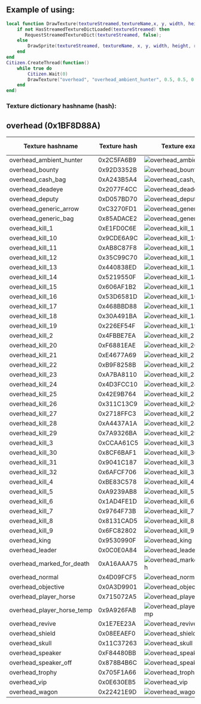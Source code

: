 ## Example of using:

```lua
local function DrawTexture(textureStreamed,textureName,x, y, width, height,rotation,r, g, b, a, p11)
    if not HasStreamedTextureDictLoaded(textureStreamed) then
       RequestStreamedTextureDict(textureStreamed, false);
    else
        DrawSprite(textureStreamed, textureName, x, y, width, height, rotation, r, g, b, a, p11);
    end
end
Citizen.CreateThread(function()
    while true do
    	Citizen.Wait(0)
		DrawTexture("overhead", "overhead_ambient_hunter", 0.5, 0.5, 0.251, 0.251, 0.0, 0, 0, 0, 240, false);
	end
end)
```

<h3>Texture dictionary hashname (hash):</h3>

<h2>overhead (0x1BF8D88A)</h2>

| Texture hashname           | Texture hash | Texture example                                                                                                    | Download Image                                                                                                                                                                          |
| -------------------------- | ------------ | ------------------------------------------------------------------------------------------------------------------ | --------------------------------------------------------------------------------------------------------------------------------------------------------------------------------------- |
| overhead_ambient_hunter    | 0x2C5FA6B9   | ![overhead_ambient_hunter](http://femga.com/images/samples/ui_textures/overhead/overhead_ambient_hunter.png)       | <a href='https://raw.githubusercontent.com/abdulkadiraktas/rdr3_discoveries/master/useful_info_from_rpfs/textures/overhead/images/overhead/overhead_ambient_hunter.png'>Download</a>    |
| overhead_bounty            | 0x92D3352B   | ![overhead_bounty](http://femga.com/images/samples/ui_textures/overhead/overhead_bounty.png)                       | <a href='https://raw.githubusercontent.com/abdulkadiraktas/rdr3_discoveries/master/useful_info_from_rpfs/textures/overhead/images/overhead/overhead_bounty.png'>Download</a>            |
| overhead_cash_bag          | 0xA243B5A4   | ![overhead_cash_bag](http://femga.com/images/samples/ui_textures/overhead/overhead_cash_bag.png)                   | <a href='https://raw.githubusercontent.com/abdulkadiraktas/rdr3_discoveries/master/useful_info_from_rpfs/textures/overhead/images/overhead/overhead_cash_bag.png'>Download</a>          |
| overhead_deadeye           | 0x2077F4CC   | ![overhead_deadeye](http://femga.com/images/samples/ui_textures/overhead/overhead_deadeye.png)                     | <a href='https://raw.githubusercontent.com/abdulkadiraktas/rdr3_discoveries/master/useful_info_from_rpfs/textures/overhead/images/overhead/overhead_deadeye.png'>Download</a>           |
| overhead_deputy            | 0xD057BD70   | ![overhead_deputy](http://femga.com/images/samples/ui_textures/overhead/overhead_deputy.png)                       | <a href='https://raw.githubusercontent.com/abdulkadiraktas/rdr3_discoveries/master/useful_info_from_rpfs/textures/overhead/images/overhead/overhead_deputy.png'>Download</a>            |
| overhead_generic_arrow     | 0xC3270FD1   | ![overhead_generic_arrow](http://femga.com/images/samples/ui_textures/overhead/overhead_generic_arrow.png)         | <a href='https://raw.githubusercontent.com/abdulkadiraktas/rdr3_discoveries/master/useful_info_from_rpfs/textures/overhead/images/overhead/overhead_generic_arrow.png'>Download</a>     |
| overhead_generic_bag       | 0x85ADACE2   | ![overhead_generic_bag](http://femga.com/images/samples/ui_textures/overhead/overhead_generic_bag.png)             | <a href='https://raw.githubusercontent.com/abdulkadiraktas/rdr3_discoveries/master/useful_info_from_rpfs/textures/overhead/images/overhead/overhead_generic_bag.png'>Download</a>       |
| overhead_kill_1            | 0xE1FD0C6E   | ![overhead_kill_1](http://femga.com/images/samples/ui_textures/overhead/overhead_kill_1.png)                       | <a href='https://raw.githubusercontent.com/abdulkadiraktas/rdr3_discoveries/master/useful_info_from_rpfs/textures/overhead/images/overhead/overhead_kill_1.png'>Download</a>            |
| overhead_kill_10           | 0x9CDE6A9C   | ![overhead_kill_10](http://femga.com/images/samples/ui_textures/overhead/overhead_kill_10.png)                     | <a href='https://raw.githubusercontent.com/abdulkadiraktas/rdr3_discoveries/master/useful_info_from_rpfs/textures/overhead/images/overhead/overhead_kill_10.png'>Download</a>           |
| overhead_kill_11           | 0xAB8C87F8   | ![overhead_kill_11](http://femga.com/images/samples/ui_textures/overhead/overhead_kill_11.png)                     | <a href='https://raw.githubusercontent.com/abdulkadiraktas/rdr3_discoveries/master/useful_info_from_rpfs/textures/overhead/images/overhead/overhead_kill_11.png'>Download</a>           |
| overhead_kill_12           | 0x35C99C70   | ![overhead_kill_12](http://femga.com/images/samples/ui_textures/overhead/overhead_kill_12.png)                     | <a href='https://raw.githubusercontent.com/abdulkadiraktas/rdr3_discoveries/master/useful_info_from_rpfs/textures/overhead/images/overhead/overhead_kill_12.png'>Download</a>           |
| overhead_kill_13           | 0x440838ED   | ![overhead_kill_13](http://femga.com/images/samples/ui_textures/overhead/overhead_kill_13.png)                     | <a href='https://raw.githubusercontent.com/abdulkadiraktas/rdr3_discoveries/master/useful_info_from_rpfs/textures/overhead/images/overhead/overhead_kill_13.png'>Download</a>           |
| overhead_kill_14           | 0x5219550F   | ![overhead_kill_14](http://femga.com/images/samples/ui_textures/overhead/overhead_kill_14.png)                     | <a href='https://raw.githubusercontent.com/abdulkadiraktas/rdr3_discoveries/master/useful_info_from_rpfs/textures/overhead/images/overhead/overhead_kill_14.png'>Download</a>           |
| overhead_kill_15           | 0x606AF1B2   | ![overhead_kill_15](http://femga.com/images/samples/ui_textures/overhead/overhead_kill_15.png)                     | <a href='https://raw.githubusercontent.com/abdulkadiraktas/rdr3_discoveries/master/useful_info_from_rpfs/textures/overhead/images/overhead/overhead_kill_15.png'>Download</a>           |
| overhead_kill_16           | 0x53D6581D   | ![overhead_kill_16](http://femga.com/images/samples/ui_textures/overhead/overhead_kill_16.png)                     | <a href='https://raw.githubusercontent.com/abdulkadiraktas/rdr3_discoveries/master/useful_info_from_rpfs/textures/overhead/images/overhead/overhead_kill_16.png'>Download</a>           |
| overhead_kill_17           | 0x468BBD88   | ![overhead_kill_17](http://femga.com/images/samples/ui_textures/overhead/overhead_kill_17.png)                     | <a href='https://raw.githubusercontent.com/abdulkadiraktas/rdr3_discoveries/master/useful_info_from_rpfs/textures/overhead/images/overhead/overhead_kill_17.png'>Download</a>           |
| overhead_kill_18           | 0x30A491BA   | ![overhead_kill_18](http://femga.com/images/samples/ui_textures/overhead/overhead_kill_18.png)                     | <a href='https://raw.githubusercontent.com/abdulkadiraktas/rdr3_discoveries/master/useful_info_from_rpfs/textures/overhead/images/overhead/overhead_kill_18.png'>Download</a>           |
| overhead_kill_19           | 0x226EF54F   | ![overhead_kill_19](http://femga.com/images/samples/ui_textures/overhead/overhead_kill_19.png)                     | <a href='https://raw.githubusercontent.com/abdulkadiraktas/rdr3_discoveries/master/useful_info_from_rpfs/textures/overhead/images/overhead/overhead_kill_19.png'>Download</a>           |
| overhead_kill_2            | 0x4FBBE7EA   | ![overhead_kill_2](http://femga.com/images/samples/ui_textures/overhead/overhead_kill_2.png)                       | <a href='https://raw.githubusercontent.com/abdulkadiraktas/rdr3_discoveries/master/useful_info_from_rpfs/textures/overhead/images/overhead/overhead_kill_2.png'>Download</a>            |
| overhead_kill_20           | 0xF6881EAE   | ![overhead_kill_20](http://femga.com/images/samples/ui_textures/overhead/overhead_kill_20.png)                     | <a href='https://raw.githubusercontent.com/abdulkadiraktas/rdr3_discoveries/master/useful_info_from_rpfs/textures/overhead/images/overhead/overhead_kill_20.png'>Download</a>           |
| overhead_kill_21           | 0xE4677A69   | ![overhead_kill_21](http://femga.com/images/samples/ui_textures/overhead/overhead_kill_21.png)                     | <a href='https://raw.githubusercontent.com/abdulkadiraktas/rdr3_discoveries/master/useful_info_from_rpfs/textures/overhead/images/overhead/overhead_kill_21.png'>Download</a>           |
| overhead_kill_22           | 0xB9F8258B   | ![overhead_kill_22](http://femga.com/images/samples/ui_textures/overhead/overhead_kill_22.png)                     | <a href='https://raw.githubusercontent.com/abdulkadiraktas/rdr3_discoveries/master/useful_info_from_rpfs/textures/overhead/images/overhead/overhead_kill_22.png'>Download</a>           |
| overhead_kill_23           | 0xA7BA8110   | ![overhead_kill_23](http://femga.com/images/samples/ui_textures/overhead/overhead_kill_23.png)                     | <a href='https://raw.githubusercontent.com/abdulkadiraktas/rdr3_discoveries/master/useful_info_from_rpfs/textures/overhead/images/overhead/overhead_kill_23.png'>Download</a>           |
| overhead_kill_24           | 0x4D3FCC10   | ![overhead_kill_24](http://femga.com/images/samples/ui_textures/overhead/overhead_kill_24.png)                     | <a href='https://raw.githubusercontent.com/abdulkadiraktas/rdr3_discoveries/master/useful_info_from_rpfs/textures/overhead/images/overhead/overhead_kill_24.png'>Download</a>           |
| overhead_kill_25           | 0x42E9B764   | ![overhead_kill_25](http://femga.com/images/samples/ui_textures/overhead/overhead_kill_25.png)                     | <a href='https://raw.githubusercontent.com/abdulkadiraktas/rdr3_discoveries/master/useful_info_from_rpfs/textures/overhead/images/overhead/overhead_kill_25.png'>Download</a>           |
| overhead_kill_26           | 0x311C13C9   | ![overhead_kill_26](http://femga.com/images/samples/ui_textures/overhead/overhead_kill_26.png)                     | <a href='https://raw.githubusercontent.com/abdulkadiraktas/rdr3_discoveries/master/useful_info_from_rpfs/textures/overhead/images/overhead/overhead_kill_26.png'>Download</a>           |
| overhead_kill_27           | 0x2718FFC3   | ![overhead_kill_27](http://femga.com/images/samples/ui_textures/overhead/overhead_kill_27.png)                     | <a href='https://raw.githubusercontent.com/abdulkadiraktas/rdr3_discoveries/master/useful_info_from_rpfs/textures/overhead/images/overhead/overhead_kill_27.png'>Download</a>           |
| overhead_kill_28           | 0xA4437A1A   | ![overhead_kill_28](http://femga.com/images/samples/ui_textures/overhead/overhead_kill_28.png)                     | <a href='https://raw.githubusercontent.com/abdulkadiraktas/rdr3_discoveries/master/useful_info_from_rpfs/textures/overhead/images/overhead/overhead_kill_28.png'>Download</a>           |
| overhead_kill_29           | 0x7A9326BA   | ![overhead_kill_29](http://femga.com/images/samples/ui_textures/overhead/overhead_kill_29.png)                     | <a href='https://raw.githubusercontent.com/abdulkadiraktas/rdr3_discoveries/master/useful_info_from_rpfs/textures/overhead/images/overhead/overhead_kill_29.png'>Download</a>           |
| overhead_kill_3            | 0xCCAA61C5   | ![overhead_kill_3](http://femga.com/images/samples/ui_textures/overhead/overhead_kill_3.png)                       | <a href='https://raw.githubusercontent.com/abdulkadiraktas/rdr3_discoveries/master/useful_info_from_rpfs/textures/overhead/images/overhead/overhead_kill_3.png'>Download</a>            |
| overhead_kill_30           | 0x8CF6BAF1   | ![overhead_kill_30](http://femga.com/images/samples/ui_textures/overhead/overhead_kill_30.png)                     | <a href='https://raw.githubusercontent.com/abdulkadiraktas/rdr3_discoveries/master/useful_info_from_rpfs/textures/overhead/images/overhead/overhead_kill_30.png'>Download</a>           |
| overhead_kill_31           | 0x9041C187   | ![overhead_kill_31](http://femga.com/images/samples/ui_textures/overhead/overhead_kill_31.png)                     | <a href='https://raw.githubusercontent.com/abdulkadiraktas/rdr3_discoveries/master/useful_info_from_rpfs/textures/overhead/images/overhead/overhead_kill_31.png'>Download</a>           |
| overhead_kill_32           | 0x6AFCF706   | ![overhead_kill_32](http://femga.com/images/samples/ui_textures/overhead/overhead_kill_32.png)                     | <a href='https://raw.githubusercontent.com/abdulkadiraktas/rdr3_discoveries/master/useful_info_from_rpfs/textures/overhead/images/overhead/overhead_kill_32.png'>Download</a>           |
| overhead_kill_4            | 0xBE83C578   | ![overhead_kill_4](http://femga.com/images/samples/ui_textures/overhead/overhead_kill_4.png)                       | <a href='https://raw.githubusercontent.com/abdulkadiraktas/rdr3_discoveries/master/useful_info_from_rpfs/textures/overhead/images/overhead/overhead_kill_4.png'>Download</a>            |
| overhead_kill_5            | 0xA9239AB8   | ![overhead_kill_5](http://femga.com/images/samples/ui_textures/overhead/overhead_kill_5.png)                       | <a href='https://raw.githubusercontent.com/abdulkadiraktas/rdr3_discoveries/master/useful_info_from_rpfs/textures/overhead/images/overhead/overhead_kill_5.png'>Download</a>            |
| overhead_kill_6            | 0x1AD4FE1D   | ![overhead_kill_6](http://femga.com/images/samples/ui_textures/overhead/overhead_kill_6.png)                       | <a href='https://raw.githubusercontent.com/abdulkadiraktas/rdr3_discoveries/master/useful_info_from_rpfs/textures/overhead/images/overhead/overhead_kill_6.png'>Download</a>            |
| overhead_kill_7            | 0x9764F73B   | ![overhead_kill_7](http://femga.com/images/samples/ui_textures/overhead/overhead_kill_7.png)                       | <a href='https://raw.githubusercontent.com/abdulkadiraktas/rdr3_discoveries/master/useful_info_from_rpfs/textures/overhead/images/overhead/overhead_kill_7.png'>Download</a>            |
| overhead_kill_8            | 0x8131CAD5   | ![overhead_kill_8](http://femga.com/images/samples/ui_textures/overhead/overhead_kill_8.png)                       | <a href='https://raw.githubusercontent.com/abdulkadiraktas/rdr3_discoveries/master/useful_info_from_rpfs/textures/overhead/images/overhead/overhead_kill_8.png'>Download</a>            |
| overhead_kill_9            | 0x6FC82802   | ![overhead_kill_9](http://femga.com/images/samples/ui_textures/overhead/overhead_kill_9.png)                       | <a href='https://raw.githubusercontent.com/abdulkadiraktas/rdr3_discoveries/master/useful_info_from_rpfs/textures/overhead/images/overhead/overhead_kill_9.png'>Download</a>            |
| overhead_king              | 0x9530990F   | ![overhead_king](http://femga.com/images/samples/ui_textures/overhead/overhead_king.png)                           | <a href='https://raw.githubusercontent.com/abdulkadiraktas/rdr3_discoveries/master/useful_info_from_rpfs/textures/overhead/images/overhead/overhead_king.png'>Download</a>              |
| overhead_leader            | 0x0C0E0A84   | ![overhead_leader](http://femga.com/images/samples/ui_textures/overhead/overhead_leader.png)                       | <a href='https://raw.githubusercontent.com/abdulkadiraktas/rdr3_discoveries/master/useful_info_from_rpfs/textures/overhead/images/overhead/overhead_leader.png'>Download</a>            |
| overhead_marked_for_death  | 0xA16AAA75   | ![overhead_marked_for_death](http://femga.com/images/samples/ui_textures/overhead/overhead_marked_for_death.png)   | <a href='https://raw.githubusercontent.com/abdulkadiraktas/rdr3_discoveries/master/useful_info_from_rpfs/textures/overhead/images/overhead/overhead_marked_for_death.png'>Download</a>  |
| overhead_normal            | 0x4D09FCF5   | ![overhead_normal](http://femga.com/images/samples/ui_textures/overhead/overhead_normal.png)                       | <a href='https://raw.githubusercontent.com/abdulkadiraktas/rdr3_discoveries/master/useful_info_from_rpfs/textures/overhead/images/overhead/overhead_normal.png'>Download</a>            |
| overhead_objective         | 0x0A3D9901   | ![overhead_objective](http://femga.com/images/samples/ui_textures/overhead/overhead_objective.png)                 | <a href='https://raw.githubusercontent.com/abdulkadiraktas/rdr3_discoveries/master/useful_info_from_rpfs/textures/overhead/images/overhead/overhead_objective.png'>Download</a>         |
| overhead_player_horse      | 0x715072A5   | ![overhead_player_horse](http://femga.com/images/samples/ui_textures/overhead/overhead_player_horse.png)           | <a href='https://raw.githubusercontent.com/abdulkadiraktas/rdr3_discoveries/master/useful_info_from_rpfs/textures/overhead/images/overhead/overhead_player_horse.png'>Download</a>      |
| overhead_player_horse_temp | 0x9A926FAB   | ![overhead_player_horse_temp](http://femga.com/images/samples/ui_textures/overhead/overhead_player_horse_temp.png) | <a href='https://raw.githubusercontent.com/abdulkadiraktas/rdr3_discoveries/master/useful_info_from_rpfs/textures/overhead/images/overhead/overhead_player_horse_temp.png'>Download</a> |
| overhead_revive            | 0x1E7EE23A   | ![overhead_revive](http://femga.com/images/samples/ui_textures/overhead/overhead_revive.png)                       | <a href='https://raw.githubusercontent.com/abdulkadiraktas/rdr3_discoveries/master/useful_info_from_rpfs/textures/overhead/images/overhead/overhead_revive.png'>Download</a>            |
| overhead_shield            | 0x08EEAEF0   | ![overhead_shield](http://femga.com/images/samples/ui_textures/overhead/overhead_shield.png)                       | <a href='https://raw.githubusercontent.com/abdulkadiraktas/rdr3_discoveries/master/useful_info_from_rpfs/textures/overhead/images/overhead/overhead_shield.png'>Download</a>            |
| overhead_skull             | 0x11C37263   | ![overhead_skull](http://femga.com/images/samples/ui_textures/overhead/overhead_skull.png)                         | <a href='https://raw.githubusercontent.com/abdulkadiraktas/rdr3_discoveries/master/useful_info_from_rpfs/textures/overhead/images/overhead/overhead_skull.png'>Download</a>             |
| overhead_speaker           | 0xF84480BB   | ![overhead_speaker](http://femga.com/images/samples/ui_textures/overhead/overhead_speaker.png)                     | <a href='https://raw.githubusercontent.com/abdulkadiraktas/rdr3_discoveries/master/useful_info_from_rpfs/textures/overhead/images/overhead/overhead_speaker.png'>Download</a>           |
| overhead_speaker_off       | 0x878B4B6C   | ![overhead_speaker_off](http://femga.com/images/samples/ui_textures/overhead/overhead_speaker_off.png)             | <a href='https://raw.githubusercontent.com/abdulkadiraktas/rdr3_discoveries/master/useful_info_from_rpfs/textures/overhead/images/overhead/overhead_speaker_off.png'>Download</a>       |
| overhead_trophy            | 0x705F1A66   | ![overhead_trophy](http://femga.com/images/samples/ui_textures/overhead/overhead_trophy.png)                       | <a href='https://raw.githubusercontent.com/abdulkadiraktas/rdr3_discoveries/master/useful_info_from_rpfs/textures/overhead/images/overhead/overhead_trophy.png'>Download</a>            |
| overhead_vip               | 0x0E630EB5   | ![overhead_vip](http://femga.com/images/samples/ui_textures/overhead/overhead_vip.png)                             | <a href='https://raw.githubusercontent.com/abdulkadiraktas/rdr3_discoveries/master/useful_info_from_rpfs/textures/overhead/images/overhead/overhead_vip.png'>Download</a>               |
| overhead_wagon             | 0x22421E9D   | ![overhead_wagon](http://femga.com/images/samples/ui_textures/overhead/overhead_wagon.png)                         | <a href='https://raw.githubusercontent.com/abdulkadiraktas/rdr3_discoveries/master/useful_info_from_rpfs/textures/overhead/images/overhead/overhead_wagon.png'>Download</a>             |
